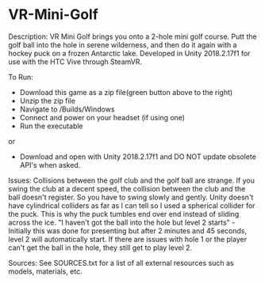 # VR-Mini-Golf

Description:
VR Mini Golf brings you onto a 2-hole mini golf course. Putt the golf ball into the hole in serene wilderness, and then do it again with a hockey puck on a frozen Antarctic lake.
Developed in Unity 2018.2.17f1 for use with the HTC Vive through SteamVR.

To Run:
- Download this game as a zip file(green button above to the right)
- Unzip the zip file
- Navigate to /Builds/Windows
- Connect and power on your headset (if using one)
- Run the executable

or 

- Download and open with Unity 2018.2.17f1 and DO NOT update obsolete API's when asked.

Issues: 
Collisions between the golf club and the golf ball are strange. If you swing the club at a decent speed, the collision between the club and the ball doesn't register. So you have to swing slowly and gently.
Unity doesn't have cylindrical colliders as far as I can tell so I used a spherical collider for the puck. This is why the puck tumbles end over end instead of sliding across the ice.
"I haven't got the ball into the hole but level 2 starts" - Initially this was done for presenting but after 2 minutes and 45 seconds, level 2 will automatically start. If there are issues with hole 1 or the player can't get the ball in the hole, they still get to play level 2.

Sources:
See SOURCES.txt for a list of all external resources such as models, materials, etc.

